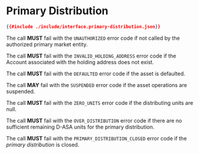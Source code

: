 # Primary Distribution

```json
{{#include ./include/interface.primary-distribution.json}}
```

The call **MUST** fail with the `UNAUTHORIZED` error code if not called by the authorized
primary market entity.

The call **MUST** fail with the `INVALID_HOLDING_ADDRESS` error code if the Account
associated with the holding address does not exist.

The call **MUST** fail with the `DEFAULTED` error code if the asset is defaulted.

The call **MAY** fail with the `SUSPENDED` error code if the asset operations are
suspended.

The call **MUST** fail with the `ZERO_UNITS` error code if the distributing units
are null.

The call **MUST** fail with the `OVER_DISTRIBUTION` error code if there are no sufficient
remaining D-ASA units for the primary distribution.

The call **MUST** fail with the `PRIMARY_DISTRIBUTION_CLOSED` error code if the
*primary distribution* is closed.
